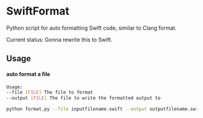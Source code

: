 SwiftFormat
==============

Python script for auto formatting Swift code, similar to Clang format.
 
 Current status: Gonna rewrite this to Swift.

## Usage

#### auto format a file
```bash
Usage: 
--file [FILE] The file to format
--output [FILE] The file to write the formatted output to

python format.py --file inputfilename.swift --output outputfilename.swift
```
